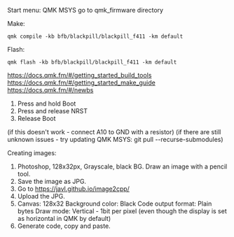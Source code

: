 Start menu: QMK MSYS
go to qmk_firmware directory

Make:
    
	qmk compile -kb bfb/blackpill/blackpill_f411 -km default

Flash:

	qmk flash -kb bfb/blackpill/blackpill_f411 -km default

https://docs.qmk.fm/#/getting_started_build_tools 
https://docs.qmk.fm/#/getting_started_make_guide
https://docs.qmk.fm/#/newbs

1. Press and hold    Boot
2. Press and release NRST
3. Release           Boot

(if this doesn't work - connect A10 to GND with a resistor)
(if there are still unknown issues - try updating QMK MSYS:  git pull --recurse-submodules) 

Creating images:
1. Photoshop, 128x32px, Grayscale, black BG. Draw an image with a pencil tool.
2. Save the image as JPG.
3. Go to https://javl.github.io/image2cpp/
4. Upload the JPG.
5. Canvas:				128x32
   Background color:	Black
   Code output format:	Plain bytes
   Draw mode:			Vertical - 1bit per pixel (even though the display is set as horizontal in QMK by default)
6. Generate code, copy and paste.


